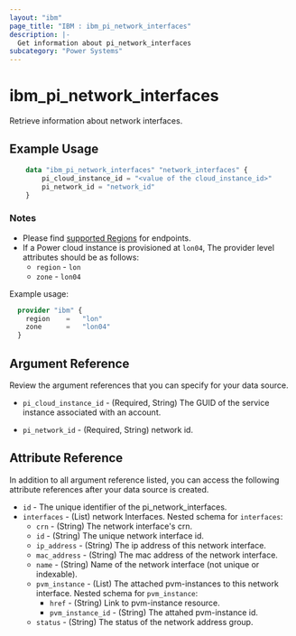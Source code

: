 ```yaml
---
layout: "ibm"
page_title: "IBM : ibm_pi_network_interfaces"
description: |-
  Get information about pi_network_interfaces
subcategory: "Power Systems"
---
```


# ibm_pi_network_interfaces

Retrieve information about network interfaces.

## Example Usage

```terraform
    data "ibm_pi_network_interfaces" "network_interfaces" {
        pi_cloud_instance_id = "<value of the cloud_instance_id>"
        pi_network_id = "network_id"
    }
```

### Notes

- Please find [supported Regions](https://cloud.ibm.com/apidocs/power-cloud#endpoint) for endpoints.
- If a Power cloud instance is provisioned at `lon04`, The provider level attributes should be as follows:
  - `region` - `lon`
  - `zone` - `lon04`
  
Example usage:

  ```terraform
    provider "ibm" {
      region    =   "lon"
      zone      =   "lon04"
    }
  ```

## Argument Reference

Review the argument references that you can specify for your data source.

- `pi_cloud_instance_id` - (Required, String) The GUID of the service instance associated with an account.

- `pi_network_id` - (Required, String) network id.

## Attribute Reference

In addition to all argument reference listed, you can access the following attribute references after your data source is created.

- `id` - The unique identifier of the pi_network_interfaces.
- `interfaces` - (List) network Interfaces.
  Nested schema for `interfaces`:
  - `crn` - (String) The network interface's crn.
  - `id` - (String) The unique network interface id.
  - `ip_address` - (String) The ip address of this network interface.
  - `mac_address` - (String) The mac address of the network interface.
  - `name` - (String) Name of the network interface (not unique or indexable).
  - `pvm_instance` - (List) The attached pvm-instances to this network interface.
    Nested schema for `pvm_instance`:
    - `href` - (String) Link to pvm-instance resource.
    - `pvm_instance_id` - (String) The attahed pvm-instance id.
  - `status` - (String) The status of the network address group.
